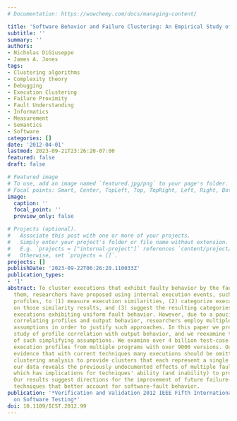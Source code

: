 ```yaml
---
# Documentation: https://wowchemy.com/docs/managing-content/

title: 'Software Behavior and Failure Clustering: An Empirical Study of Fault Causality'
subtitle: ''
summary: ''
authors:
- Nicholas DiGiuseppe
- James A. Jones
tags:
- Clustering algorithms
- Complexity theory
- Debugging
- Execution Clustering
- Failure Proximity
- Fault Understanding
- Informatics
- Measurement
- Semantics
- Software
categories: []
date: '2012-04-01'
lastmod: 2023-09-21T23:26:20-07:00
featured: false
draft: false

# Featured image
# To use, add an image named `featured.jpg/png` to your page's folder.
# Focal points: Smart, Center, TopLeft, Top, TopRight, Left, Right, BottomLeft, Bottom, BottomRight.
image:
  caption: ''
  focal_point: ''
  preview_only: false

# Projects (optional).
#   Associate this post with one or more of your projects.
#   Simply enter your project's folder or file name without extension.
#   E.g. `projects = ["internal-project"]` references `content/project/deep-learning/index.md`.
#   Otherwise, set `projects = []`.
projects: []
publishDate: '2023-09-22T06:26:20.110033Z'
publication_types:
- '1'
abstract: To cluster executions that exhibit faulty behavior by the faults that cause
  them, researchers have proposed using internal execution events, such as statement
  profiles, to (1) measure execution similarities, (2) categorize executions based
  on those similarity results, and (3) suggest the resulting categories as sets of
  executions exhibiting uniform fault behavior. However, due to a paucity of evidence
  correlating profiles and output behavior, researchers employ multiple simplifying
  assumptions in order to justify such approaches. In this paper we present an empirical
  study of profile correlation with output behavior, and we reexamine the suitability
  of such simplifying assumptions. We examine over 4 billion test-case outputs and
  execution profiles from multiple programs with over 9000 versions. Our data provides
  evidence that with current techniques many executions should be omitted from the
  clustering analysis to provide clusters that each represent a single fault. In addition,
  our data reveals the previously undocumented effects of multiple faults on failures,
  which has implications for techniques' ability (and inability) to properly cluster.
  Our results suggest directions for the improvement of future failure-clustering
  techniques that better account for software-fault behavior.
publication: '*Verification and Validation 2012 IEEE Fifth International Conference
  on Software Testing*'
doi: 10.1109/ICST.2012.99
---
```

